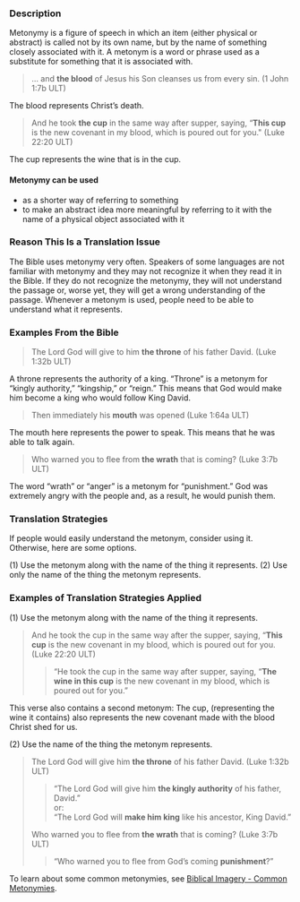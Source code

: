 ### Description

Metonymy is a figure of speech in which an item (either physical or abstract) is called not by its own name, but by the name of something closely associated with it. A metonym is a word or phrase used as a substitute for something that it is associated with.

> … and **the blood** of Jesus his Son cleanses us from every sin. (1 John 1:7b ULT)

The blood represents Christ’s death.

> And he took **the cup** in the same way after supper, saying, “**This cup** is the new covenant in my blood, which is poured out for you." (Luke 22:20 ULT)

The cup represents the wine that is in the cup.

#### Metonymy can be used

* as a shorter way of referring to something
* to make an abstract idea more meaningful by referring to it with the name of a physical object associated with it

### Reason This Is a Translation Issue

The Bible uses metonymy very often. Speakers of some languages are not familiar with metonymy and they may not recognize it when they read it in the Bible. If they do not recognize the metonymy, they will not understand the passage or, worse yet, they will get a wrong understanding of the passage. Whenever a metonym is used, people need to be able to understand what it represents.

### Examples From the Bible

> The Lord God will give to him **the throne** of his father David. (Luke 1:32b ULT)

A throne represents the authority of a king. “Throne” is a metonym for “kingly authority,” “kingship,” or “reign.” This means that God would make him become a king who would follow King David.

> Then immediately his **mouth** was opened (Luke 1:64a ULT)

The mouth here represents the power to speak. This means that he was able to talk again.

> Who warned you to flee from **the wrath** that is coming? (Luke 3:7b ULT)

The word “wrath” or “anger” is a metonym for “punishment.” God was extremely angry with the people and, as a result, he would punish them.

### Translation Strategies

If people would easily understand the metonym, consider using it. Otherwise, here are some options.

(1) Use the metonym along with the name of the thing it represents.
(2) Use only the name of the thing the metonym represents.

### Examples of Translation Strategies Applied

(1) Use the metonym along with the name of the thing it represents.

> And he took the cup in the same way after the supper, saying, “**This cup** is the new covenant in my blood, which is poured out for you. (Luke 22:20 ULT)
> 
> > “He took the cup in the same way after supper, saying, “**The wine in this cup** is the new covenant in my blood, which is poured out for you.”

This verse also contains a second metonym: The cup, (representing the wine it contains) also represents the new covenant made with the blood Christ shed for us.

(2) Use the name of the thing the metonym represents.

> The Lord God will give him **the throne** of his father David. (Luke 1:32b ULT)
> 
> > “The Lord God will give him **the kingly authority** of his father, David.”  
> > or:  
> > “The Lord God will **make him king** like his ancestor, King David.”
> 
> Who warned you to flee from **the wrath** that is coming? (Luke 3:7b ULT)
> 
> > “Who warned you to flee from God’s coming **punishment**?”

To learn about some common metonymies, see [Biblical Imagery - Common Metonymies](../bita-part2/01.md).